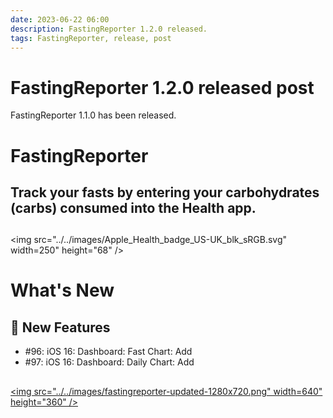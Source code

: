 ```yaml
---
date: 2023-06-22 06:00
description: FastingReporter 1.2.0 released.
tags: FastingReporter, release, post
---
```

# FastingReporter 1.2.0 released post

FastingReporter 1.1.0 has been released.

# FastingReporter
## Track your fasts by entering your carbohydrates (carbs) consumed into the Health app.

##  

<img src="../../images/Apple_Health_badge_US-UK_blk_sRGB.svg" width=250" height="68" />

##  

# What's New
## 🎉 New Features
- #96: iOS 16: Dashboard: Fast Chart: Add
- #97: iOS 16: Dashboard: Daily Chart: Add

##  

[<img src="../../images/fastingreporter-updated-1280x720.png" width=640" height="360" />](https://apps.apple.com/app/fastingreporter/id1642589328) 
